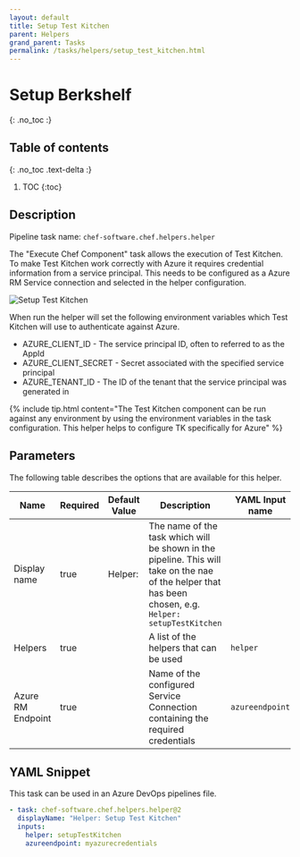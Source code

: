 ```yaml
---
layout: default
title: Setup Test Kitchen
parent: Helpers
grand_parent: Tasks
permalink: /tasks/helpers/setup_test_kitchen.html
---
```


# Setup Berkshelf
{: .no_toc :}

## Table of contents
{: .no_toc .text-delta :}

1. TOC
{:toc}

## Description

Pipeline task name: `chef-software.chef.helpers.helper`

The "Execute Chef Component" task allows the execution of Test Kitchen. To make Test Kitchen work correctly with Azure it requires credential information from a service principal. This needs to be configured as a Azure RM Service connection and selected in the helper configuration.

![Setup Test Kitchen](../images/helper_setup_test_kitchen.png)

When run the helper will set the following environment variables which Test Kitchen will use to authenticate against Azure.

 - AZURE_CLIENT_ID - The service principal ID, often to referred to as the AppId
 - AZURE_CLIENT_SECRET - Secret associated with the specified service principal
 - AZURE_TENANT_ID - The ID of the tenant that the service principal was generated in

{% include tip.html content="The Test Kitchen component can be run against any environment by using the environment variables in the task configuration. This helper helps to configure TK specifically for Azure" %}

## Parameters

The following table describes the options that are available for this helper.

| Name | Required | Default Value | Description | YAML Input name |
|---|---|---|---|---|
| Display name | true | Helper: | The name of the task which will be shown in the pipeline. This will take on the nae of the helper that has been chosen, e.g. `Helper: setupTestKitchen` | |
| Helpers | true | | A list of the helpers that can be used | `helper` |
| Azure RM Endpoint | true | | Name of the configured Service Connection containing the required credentials | `azureendpoint` |

## YAML Snippet

This task can be used in an Azure DevOps pipelines file.

```yaml
- task: chef-software.chef.helpers.helper@2
  displayName: "Helper: Setup Test Kitchen"
  inputs:
    helper: setupTestKitchen
    azureendpoint: myazurecredentials
```